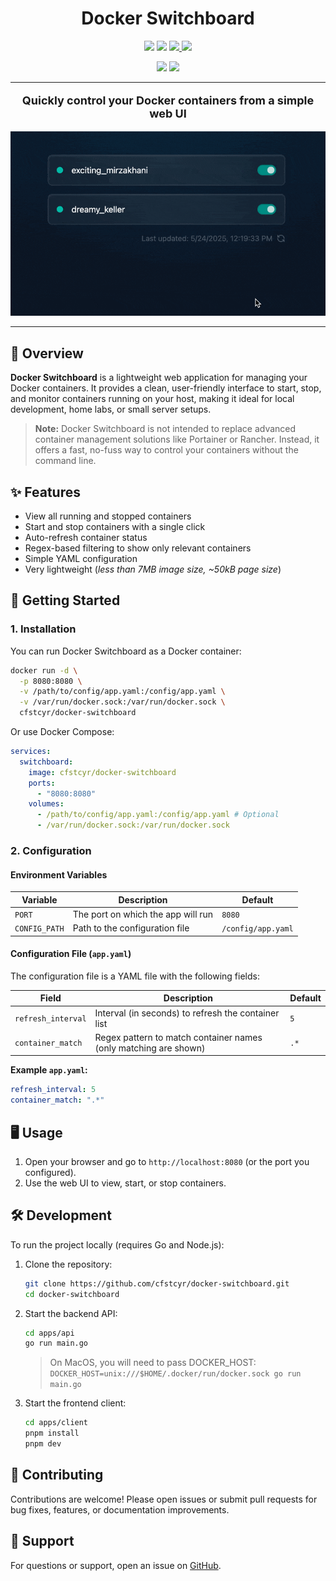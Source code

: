 <h1 style="border: none;" align="center">Docker Switchboard</h1>

<p align="center">
    <a href="https://github.com/cfstcyr/docker-switchboard/releases" alt="Github Release"><img src="https://img.shields.io/github/v/release/cfstcyr/docker-switchboard?logo=github" /></a>
    <a href="https://github.com/cfstcyr/docker-switchboard/releases" alt="Github Release"><img src="https://img.shields.io/github/release-date/cfstcyr/docker-switchboard?logo=github" /></a>
    <a href="https://hub.docker.com/r/cfstcyr/docker-switchboard">
        <img src="https://img.shields.io/docker/v/cfstcyr/docker-switchboard?logo=docker" />
    </a>
    <a href="https://hub.docker.com/r/cfstcyr/docker-switchboard">
        <img src="https://img.shields.io/docker/image-size/cfstcyr/docker-switchboard?logo=docker" />
    </a>
</p>

<p align="center">
    <img src="https://img.shields.io/github/last-commit/cfstcyr/docker-switchboard">
    <img src="https://img.shields.io/github/commit-activity/m/cfstcyr/docker-switchboard.svg">
</p>

<hr>

<p style="font-size: 18px;" align="center"><b>Quickly control your Docker containers from a simple web UI</b></p>

<p align="center">
    <img src="./assets/preview.gif" alt="Docker Switchboard Screenshot" width="600" />
</p>

---

## 📖 Overview

**Docker Switchboard** is a lightweight web application for managing your Docker containers. It provides a clean, user-friendly interface to start, stop, and monitor containers running on your host, making it ideal for local development, home labs, or small server setups.

> **Note:** Docker Switchboard is not intended to replace advanced container management solutions like Portainer or Rancher. Instead, it offers a fast, no-fuss way to control your containers without the command line.

## ✨ Features

- View all running and stopped containers
- Start and stop containers with a single click
- Auto-refresh container status
- Regex-based filtering to show only relevant containers
- Simple YAML configuration
- Very lightweight (*less than 7MB image size, ~50kB page size*)

## 🚀 Getting Started

### 1. Installation

You can run Docker Switchboard as a Docker container:

```sh
docker run -d \
  -p 8080:8080 \
  -v /path/to/config/app.yaml:/config/app.yaml \
  -v /var/run/docker.sock:/var/run/docker.sock \
  cfstcyr/docker-switchboard
```

Or use Docker Compose:

```yaml
services:
  switchboard:
    image: cfstcyr/docker-switchboard
    ports:
      - "8080:8080"
    volumes:
      - /path/to/config/app.yaml:/config/app.yaml # Optional
      - /var/run/docker.sock:/var/run/docker.sock
```

### 2. Configuration

#### Environment Variables

| Variable        | Description                                 | Default                |
|----------------|---------------------------------------------|------------------------|
| `PORT`         | The port on which the app will run           | `8080`                 |
| `CONFIG_PATH`  | Path to the configuration file               | `/config/app.yaml`     |

#### Configuration File (`app.yaml`)

The configuration file is a YAML file with the following fields:

| Field              | Description                                                        | Default |
|--------------------|--------------------------------------------------------------------|---------|
| `refresh_interval` | Interval (in seconds) to refresh the container list                | `5`     |
| `container_match`  | Regex pattern to match container names (only matching are shown)    | `.*`    |

**Example `app.yaml`:**

```yaml
refresh_interval: 5
container_match: ".*"
```

## 🖥️ Usage

1. Open your browser and go to `http://localhost:8080` (or the port you configured).
2. Use the web UI to view, start, or stop containers.

## 🛠️ Development

To run the project locally (requires Go and Node.js):

1. Clone the repository:
   ```sh
   git clone https://github.com/cfstcyr/docker-switchboard.git
   cd docker-switchboard
   ```
2. Start the backend API:
   ```sh
   cd apps/api
   go run main.go
   ```

   > On MacOS, you will need to pass DOCKER_HOST: `DOCKER_HOST=unix:///$HOME/.docker/run/docker.sock go run main.go`

3. Start the frontend client:
   ```sh
   cd apps/client
   pnpm install
   pnpm dev
   ```

## 🤝 Contributing

Contributions are welcome! Please open issues or submit pull requests for bug fixes, features, or documentation improvements.

## 🙋 Support

For questions or support, open an issue on [GitHub](https://github.com/cfstcyr/docker-switchboard/issues).
